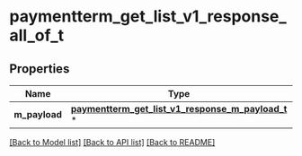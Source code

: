 # paymentterm_get_list_v1_response_all_of_t

## Properties
Name | Type | Description | Notes
------------ | ------------- | ------------- | -------------
**m_payload** | [**paymentterm_get_list_v1_response_m_payload_t**](paymentterm_get_list_v1_response_m_payload.md) \* |  | 

[[Back to Model list]](../README.md#documentation-for-models) [[Back to API list]](../README.md#documentation-for-api-endpoints) [[Back to README]](../README.md)


